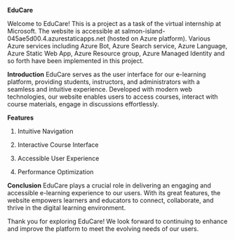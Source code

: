 **EduCare**

Welcome to EduCare! This is a project as a task of the virtual internship at Microsoft.
The website is accessible at salmon-island-045ae5d00.4.azurestaticapps.net (hosted on Azure platform). Various Azure services including Azure Bot, Azure Search service, Azure Language, Azure Static Web App, Azure Resource group, Azure Managed Identity and so forth have been implemented in this project.

**Introduction**
EduCare serves as the user interface for our e-learning platform, providing students, instructors, and administrators with a seamless and intuitive experience. Developed with modern web technologies, our website enables users to access courses, interact with course materials, engage in discussions effortlessly.

**Features**

1. Intuitive Navigation

2. Interactive Course Interface

3. Accessible User Experience

4. Performance Optimization

**Conclusion**
EduCare plays a crucial role in delivering an engaging and accessible e-learning experience to our users. With its great features, the website empowers learners and educators to connect, collaborate, and thrive in the digital learning environment.

Thank you for exploring EduCare! We look forward to continuing to enhance and improve the platform to meet the evolving needs of our users.
